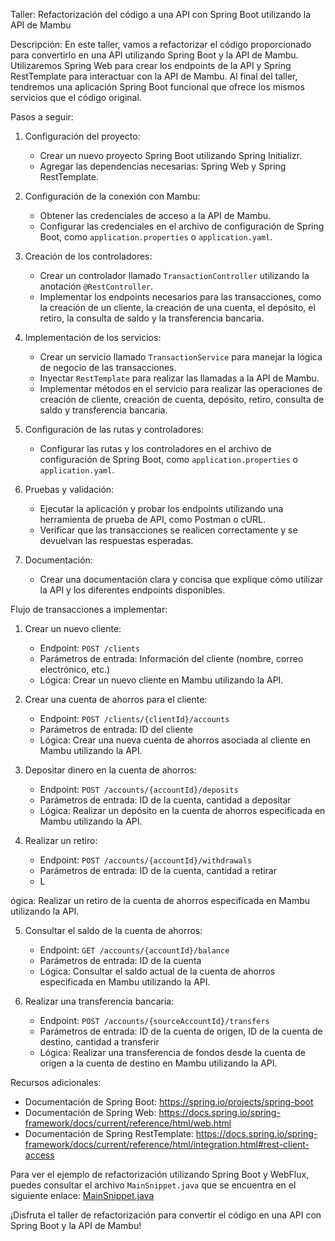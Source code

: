 Taller: Refactorización del código a una API con Spring Boot utilizando la API de Mambu

Descripción:
En este taller, vamos a refactorizar el código proporcionado para convertirlo en una API utilizando Spring Boot y la API de Mambu. Utilizaremos Spring Web para crear los endpoints de la API y Spring RestTemplate para interactuar con la API de Mambu. Al final del taller, tendremos una aplicación Spring Boot funcional que ofrece los mismos servicios que el código original.

Pasos a seguir:

1. Configuración del proyecto:
   - Crear un nuevo proyecto Spring Boot utilizando Spring Initializr.
   - Agregar las dependencias necesarias: Spring Web y Spring RestTemplate.

2. Configuración de la conexión con Mambu:
   - Obtener las credenciales de acceso a la API de Mambu.
   - Configurar las credenciales en el archivo de configuración de Spring Boot, como `application.properties` o `application.yaml`.

3. Creación de los controladores:
   - Crear un controlador llamado `TransactionController` utilizando la anotación `@RestController`.
   - Implementar los endpoints necesarios para las transacciones, como la creación de un cliente, la creación de una cuenta, el depósito, el retiro, la consulta de saldo y la transferencia bancaria.

4. Implementación de los servicios:
   - Crear un servicio llamado `TransactionService` para manejar la lógica de negocio de las transacciones.
   - Inyectar `RestTemplate` para realizar las llamadas a la API de Mambu.
   - Implementar métodos en el servicio para realizar las operaciones de creación de cliente, creación de cuenta, depósito, retiro, consulta de saldo y transferencia bancaria.

5. Configuración de las rutas y controladores:
   - Configurar las rutas y los controladores en el archivo de configuración de Spring Boot, como `application.properties` o `application.yaml`.

6. Pruebas y validación:
   - Ejecutar la aplicación y probar los endpoints utilizando una herramienta de prueba de API, como Postman o cURL.
   - Verificar que las transacciones se realicen correctamente y se devuelvan las respuestas esperadas.

7. Documentación:
   - Crear una documentación clara y concisa que explique cómo utilizar la API y los diferentes endpoints disponibles.

Flujo de transacciones a implementar:

1. Crear un nuevo cliente:
   - Endpoint: `POST /clients`
   - Parámetros de entrada: Información del cliente (nombre, correo electrónico, etc.)
   - Lógica: Crear un nuevo cliente en Mambu utilizando la API.

2. Crear una cuenta de ahorros para el cliente:
   - Endpoint: `POST /clients/{clientId}/accounts`
   - Parámetros de entrada: ID del cliente
   - Lógica: Crear una nueva cuenta de ahorros asociada al cliente en Mambu utilizando la API.

3. Depositar dinero en la cuenta de ahorros:
   - Endpoint: `POST /accounts/{accountId}/deposits`
   - Parámetros de entrada: ID de la cuenta, cantidad a depositar
   - Lógica: Realizar un depósito en la cuenta de ahorros especificada en Mambu utilizando la API.

4. Realizar un retiro:
   - Endpoint: `POST /accounts/{accountId}/withdrawals`
   - Parámetros de entrada: ID de la cuenta, cantidad a retirar
   - L

ógica: Realizar un retiro de la cuenta de ahorros especificada en Mambu utilizando la API.

5. Consultar el saldo de la cuenta de ahorros:
   - Endpoint: `GET /accounts/{accountId}/balance`
   - Parámetros de entrada: ID de la cuenta
   - Lógica: Consultar el saldo actual de la cuenta de ahorros especificada en Mambu utilizando la API.

6. Realizar una transferencia bancaria:
   - Endpoint: `POST /accounts/{sourceAccountId}/transfers`
   - Parámetros de entrada: ID de la cuenta de origen, ID de la cuenta de destino, cantidad a transferir
   - Lógica: Realizar una transferencia de fondos desde la cuenta de origen a la cuenta de destino en Mambu utilizando la API.

Recursos adicionales:
- Documentación de Spring Boot: https://spring.io/projects/spring-boot
- Documentación de Spring Web: https://docs.spring.io/spring-framework/docs/current/reference/html/web.html
- Documentación de Spring RestTemplate: https://docs.spring.io/spring-framework/docs/current/reference/html/integration.html#rest-client-access


Para ver el ejemplo de refactorización utilizando Spring Boot y WebFlux, puedes consultar el archivo `MainSnippet.java` que se encuentra en el siguiente enlace: [MainSnippet.java](https://github.com/sofka-practices/workshop-mambu-java/MainSnippet.java)

¡Disfruta el taller de refactorización para convertir el código en una API con Spring Boot y la API de Mambu!
